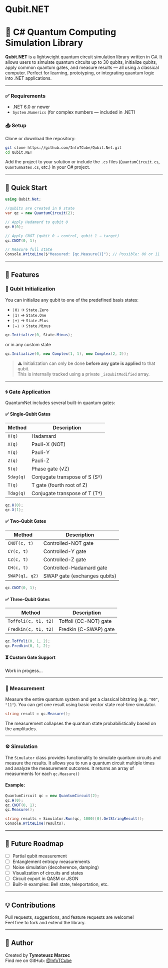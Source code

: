 # Qubit.NET

# 🧠 C# Quantum Computing Simulation Library

**Qubit.NET** is a lightweight quantum circuit simulation library written in C#. It allows users to simulate quantum circuits up to 30 qubits, initialize qubits, apply common quantum gates, and measure results — all using a classical computer. Perfect for learning, prototyping, or integrating quantum logic into .NET applications.

---

### ✅ Requirements
- .NET 6.0 or newer
- `System.Numerics` (for complex numbers — included in .NET)

### 📥 Setup
Clone or download the repository:

```bash
git clone https://github.com/InfoTCube/Qubit.Net.git
cd Qubit.NET
```

Add the project to your solution or include the `.cs` files (`QuantumCircuit.cs`, `QuantumGates.cs`, etc.) in your C# project.

---

## 🚀 Quick Start

```csharp
using Qubit.Net;

//qubits are created in 0 state
var qc = new QuantumCircuit(2);

// Apply Hadamard to qubit 0
qc.H(0);

// Apply CNOT (qubit 0 → control, qubit 1 → target)
qc.CNOT(0, 1);

// Measure full state
Console.WriteLine($"Measured: {qc.Measure()}"); // Possible: 00 or 11
```

---

## 🧰 Features

### 🧩 Qubit Initialization

You can initialize any qubit to one of the predefined basis states:

- `|0⟩` → `State.Zero`
- `|1⟩` → `State.One`
- `|+⟩` → `State.Plus`
- `|−⟩` → `State.Minus`

```csharp
qc.Initialize(0, State.Minus);
```

or in any custom state

```csharp
qc.Initialize(0, new Complex(1, 1), new Complex(2, 2));
```

> ⚠️ Initialization can only be done **before any gate is applied** to that qubit.  
> This is internally tracked using a private `_isQubitModified` array.

---

### 🌀 Gate Application

QuantumNet includes several built-in quantum gates:

#### ✅ Single-Qubit Gates

| Method    | Description                   |
|-----------|-------------------------------|
| `H(q)`    | Hadamard                      |
| `X(q)`    | Pauli-X (NOT)                 |
| `Y(q)`    | Pauli-Y                       |
| `Z(q)`    | Pauli-Z                       |
| `S(q)`    | Phase gate (√Z)               |
| `Sdag(q)` | Conjugate transpose of S (S†) |
| `T(q)`    | T gate (fourth root of Z)     |
| `Tdag(q)` | Conjugate transpose of T (T†) |

```csharp
qc.H(0);
qc.X(1);
```

#### ✅ Two-Qubit Gates

| Method           | Description                 |
|------------------|-----------------------------|
| `CNOT(c, t)`     | Controlled-NOT gate         |
| `CY(c, t)`       | Controlled-Y gate           |
| `CZ(c, t)`       | Controlled-Z gate           |
| `CH(c, t)`       | Controlled-Hadamard gate    |
| `SWAP(q1, q2)`   | SWAP gate (exchanges qubits)|

```csharp
qc.CNOT(0, 1);
```

#### ✅ Three-Qubit Gates

| Method           | Description               |
|------------------|---------------------------|
| `Toffoli(c, t1, t2)` | Toffoli (CC-NOT) gate |
| `Fredkin(c, t1, t2)` | Fredkin (C-SWAP) gate |

```csharp
qc.Toffoli(0, 1, 2);
qc.Fredkin(0, 1, 2);
```

#### ⏳ Custom Gate Support

Work in progess...

---

### 📏 Measurement

Measure the entire quantum system and get a classical bitstring (e.g. `"00"`, `"11"`).
You can get one result using basic vector state real-time simulator.

```csharp
string result = qc.Measure();
```

The measurement collapses the quantum state probabilistically based on the amplitudes.

---

### ⚙️ Simulation

The `Simulator` class provides functionality to simulate quantum circuits and measure the results. It allows you to run a quantum circuit multiple times and analyze the measurement outcomes. It returns an array of measurments for each `qc.Measure()`

#### Example:

```csharp
QuantumCircuit qc = new QuantumCircuit(2);
qc.H(0);
qc.CNOT(0, 1);
qc.Measure();

string results = Simulator.Run(qc, 1000)[0].GetStringResult();
Console.WriteLine(results);
```

---

## 📌 Future Roadmap

- [ ] Partial qubit measurement
- [ ] Entanglement entropy measurements
- [ ] Noise simulation (decoherence, damping)
- [ ] Visualization of circuits and states
- [ ] Circuit export in QASM or JSON
- [ ] Built-in examples: Bell state, teleportation, etc.

---

## 💡 Contributions

Pull requests, suggestions, and feature requests are welcome!  
Feel free to fork and extend the library.

---

## 👤 Author

Created by **Tymoteusz Marzec**  
Find me on GitHub: [@InfoTCube](https://github.com/InfoTCube)